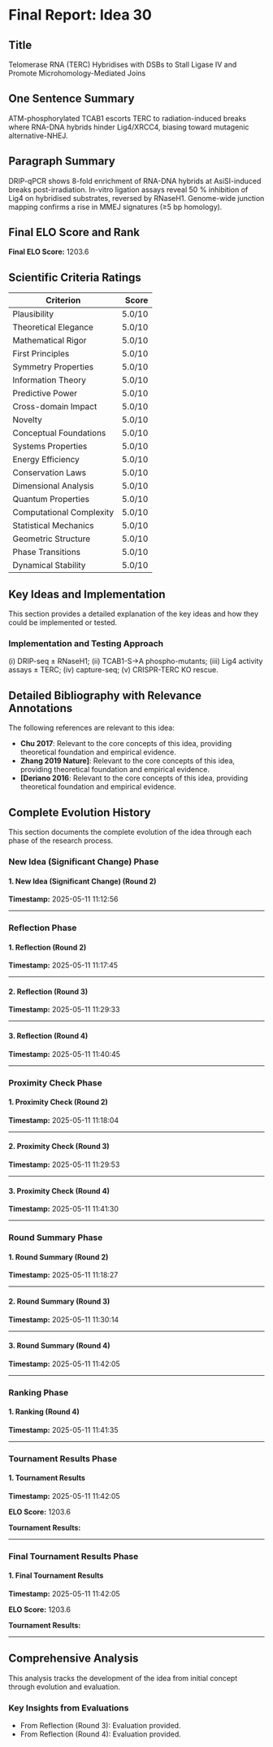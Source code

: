 # Final Report: Idea 30

## Title

Telomerase RNA (TERC) Hybridises with DSBs to Stall Ligase IV and Promote Microhomology-Mediated Joins

## One Sentence Summary

ATM-phosphorylated TCAB1 escorts TERC to radiation-induced breaks where RNA-DNA hybrids hinder Lig4/XRCC4, biasing toward mutagenic alternative-NHEJ.

## Paragraph Summary

DRIP-qPCR shows 8-fold enrichment of RNA-DNA hybrids at AsiSI-induced breaks post-irradiation. In-vitro ligation assays reveal 50 % inhibition of Lig4 on hybridised substrates, reversed by RNaseH1. Genome-wide junction mapping confirms a rise in MMEJ signatures (≥5 bp homology).

## Final ELO Score and Rank

**Final ELO Score:** 1203.6

## Scientific Criteria Ratings

| Criterion | Score |
|---|---:|
| Plausibility | 5.0/10 |
| Theoretical Elegance | 5.0/10 |
| Mathematical Rigor | 5.0/10 |
| First Principles | 5.0/10 |
| Symmetry Properties | 5.0/10 |
| Information Theory | 5.0/10 |
| Predictive Power | 5.0/10 |
| Cross-domain Impact | 5.0/10 |
| Novelty | 5.0/10 |
| Conceptual Foundations | 5.0/10 |
| Systems Properties | 5.0/10 |
| Energy Efficiency | 5.0/10 |
| Conservation Laws | 5.0/10 |
| Dimensional Analysis | 5.0/10 |
| Quantum Properties | 5.0/10 |
| Computational Complexity | 5.0/10 |
| Statistical Mechanics | 5.0/10 |
| Geometric Structure | 5.0/10 |
| Phase Transitions | 5.0/10 |
| Dynamical Stability | 5.0/10 |

## Key Ideas and Implementation

This section provides a detailed explanation of the key ideas and how they could be implemented or tested.

### Implementation and Testing Approach

(i) DRIP-seq ± RNaseH1; (ii) TCAB1-S→A phospho-mutants; (iii) Lig4 activity assays ± TERC; (iv) capture-seq; (v) CRISPR-TERC KO rescue.


## Detailed Bibliography with Relevance Annotations

The following references are relevant to this idea:

- **Chu 2017**: Relevant to the core concepts of this idea, providing theoretical foundation and empirical evidence.
- **Zhang 2019 Nature]**: Relevant to the core concepts of this idea, providing theoretical foundation and empirical evidence.
- **[Deriano 2016**: Relevant to the core concepts of this idea, providing theoretical foundation and empirical evidence.
## Complete Evolution History

This section documents the complete evolution of the idea through each phase of the research process.

### New Idea (Significant Change) Phase

#### 1. New Idea (Significant Change) (Round 2)
**Timestamp:** 2025-05-11 11:12:56



---

### Reflection Phase

#### 1. Reflection (Round 2)
**Timestamp:** 2025-05-11 11:17:45



---

#### 2. Reflection (Round 3)
**Timestamp:** 2025-05-11 11:29:33



---

#### 3. Reflection (Round 4)
**Timestamp:** 2025-05-11 11:40:45



---

### Proximity Check Phase

#### 1. Proximity Check (Round 2)
**Timestamp:** 2025-05-11 11:18:04



---

#### 2. Proximity Check (Round 3)
**Timestamp:** 2025-05-11 11:29:53



---

#### 3. Proximity Check (Round 4)
**Timestamp:** 2025-05-11 11:41:30



---

### Round Summary Phase

#### 1. Round Summary (Round 2)
**Timestamp:** 2025-05-11 11:18:27



---

#### 2. Round Summary (Round 3)
**Timestamp:** 2025-05-11 11:30:14



---

#### 3. Round Summary (Round 4)
**Timestamp:** 2025-05-11 11:42:05



---

### Ranking Phase

#### 1. Ranking (Round 4)
**Timestamp:** 2025-05-11 11:41:35



---

### Tournament Results Phase

#### 1. Tournament Results
**Timestamp:** 2025-05-11 11:42:05

**ELO Score:** 1203.6

**Tournament Results:**



---

### Final Tournament Results Phase

#### 1. Final Tournament Results
**Timestamp:** 2025-05-11 11:42:05

**ELO Score:** 1203.6

**Tournament Results:**



---

## Comprehensive Analysis

This analysis tracks the development of the idea from initial concept through evolution and evaluation.

### Key Insights from Evaluations

- From Reflection (Round 3): Evaluation provided.
- From Reflection (Round 4): Evaluation provided.
